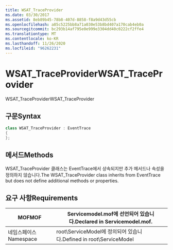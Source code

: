 ```yaml
---
title: WSAT_TraceProvider
ms.date: 03/30/2017
ms.assetid: 8eb89b45-78b8-407d-8858-f8a9d43d55cb
ms.openlocfilehash: a85c5225bb8a71a030e53b8bd407a170cab4eb0a
ms.sourcegitcommit: bc293b14af795e0e999e3304dd40c0222cf2ffe4
ms.translationtype: MT
ms.contentlocale: ko-KR
ms.lasthandoff: 11/26/2020
ms.locfileid: "96262231"
---
```

# <a name="wsat_traceprovider"></a><span data-ttu-id="1f374-102">WSAT_TraceProvider</span><span class="sxs-lookup"><span data-stu-id="1f374-102">WSAT_TraceProvider</span></span>

<span data-ttu-id="1f374-103">WSAT_TraceProvider</span><span class="sxs-lookup"><span data-stu-id="1f374-103">WSAT_TraceProvider</span></span>  
  
## <a name="syntax"></a><span data-ttu-id="1f374-104">구문</span><span class="sxs-lookup"><span data-stu-id="1f374-104">Syntax</span></span>  
  
```csharp
class WSAT_TraceProvider : EventTrace  
{  
};  
```  
  
## <a name="methods"></a><span data-ttu-id="1f374-105">메서드</span><span class="sxs-lookup"><span data-stu-id="1f374-105">Methods</span></span>  

 <span data-ttu-id="1f374-106">WSAT_TraceProvider 클래스는 EventTrace에서 상속되지만 추가 메서드나 속성을 정의하지 않습니다.</span><span class="sxs-lookup"><span data-stu-id="1f374-106">The WSAT_TraceProvider class inherits from EventTrace but does not define additional methods or properties.</span></span>  
  
## <a name="requirements"></a><span data-ttu-id="1f374-107">요구 사항</span><span class="sxs-lookup"><span data-stu-id="1f374-107">Requirements</span></span>  
  
|<span data-ttu-id="1f374-108">MOF</span><span class="sxs-lookup"><span data-stu-id="1f374-108">MOF</span></span>|<span data-ttu-id="1f374-109">Servicemodel.mof에 선언되어 있습니다.</span><span class="sxs-lookup"><span data-stu-id="1f374-109">Declared in Servicemodel.mof.</span></span>|  
|---------|-----------------------------------|  
|<span data-ttu-id="1f374-110">네임스페이스</span><span class="sxs-lookup"><span data-stu-id="1f374-110">Namespace</span></span>|<span data-ttu-id="1f374-111">root\ServiceModel에 정의되어 있습니다.</span><span class="sxs-lookup"><span data-stu-id="1f374-111">Defined in root\ServiceModel</span></span>|
